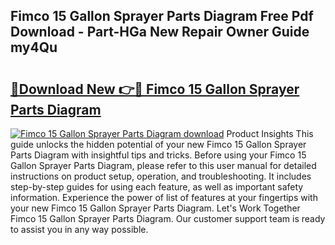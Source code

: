 ## Fimco 15 Gallon Sprayer Parts Diagram Free Pdf Download - Part-HGa New Repair Owner Guide my4Qu

# <h2><a href="http://dfn004.blite.top/?on=Fimco+15+Gallon+Sprayer+Parts+Diagram">🔗Download New 👉🔴 Fimco 15 Gallon Sprayer Parts Diagram</a></h2>

[![Fimco 15 Gallon Sprayer Parts Diagram download](https://i.imgur.com/lujVjoI.png)](http://dfn004.blite.top/?on=Fimco+15+Gallon+Sprayer+Parts+Diagram)
Product Insights This guide unlocks the hidden potential of your new Fimco 15 Gallon Sprayer Parts Diagram with insightful tips and tricks. Before using your Fimco 15 Gallon Sprayer Parts Diagram, please refer to this user manual for detailed instructions on product setup, operation, and troubleshooting. It includes step-by-step guides for using each feature, as well as important safety information. Experience the power of list of features at your fingertips with your new Fimco 15 Gallon Sprayer Parts Diagram. Let's Work Together Fimco 15 Gallon Sprayer Parts Diagram. Our customer support team is ready to assist you in any way possible.
